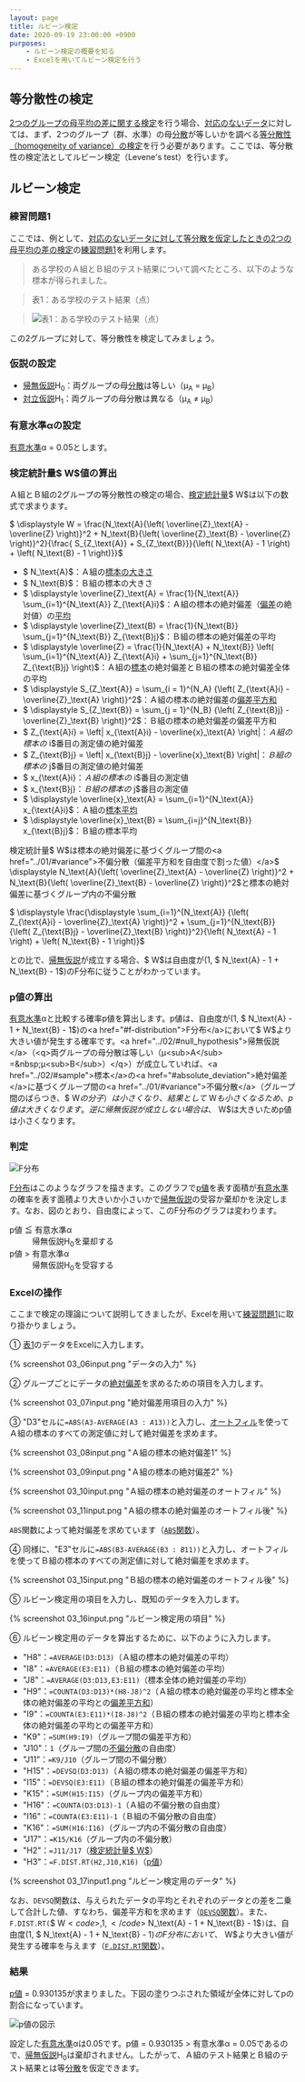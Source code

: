 ```yaml
---
layout: page
title: ルビーン検定
date: 2020-09-19 23:00:00 +0900
purposes:
    - ルビーン検定の概要を知る
    - Excelを用いてルビーン検定を行う
---
```



等分散性の検定
--------------

<a href="../03/">2つのグループの母平均の差に関する検定</a>を行う場合、<a href="../03/#chapter2">対応のないデータ</a>に対しては、まず、2つのグループ（群、水準）の母<a href="../01/#variance">分散</a>が等しいかを調べる<a href="../03/#homogeneity_of_variance_test">等分散性（homogeneity of variance）の検定</a>を行う必要があります。ここでは、等分散性の検定法として<span id="levene_s_test">ルビーン検定</span>（Levene's test）を行います。

ルビーン検定
-----------

### 練習問題1

ここでは、例として、<a href="../03/#chapter4">対応のないデータに対して等分散を仮定したときの2つの母平均の差の検定</a>の<a href="../03/#chapter5">練習問題1</a>を利用します。
> ある学校のＡ組とＢ組のテスト結果について調べたところ、以下のような標本が得られました。

> <span id="table1">表1：ある学校のテスト結果（点）</span>

> ![表1：ある学校のテスト結果（点）](./pic/03_01exQ.png)

この2グループに対して、等分散性を検定してみましょう。

### 仮説の設定

* <a href="../02/#null_hypothesis">帰無仮説</a>H<sub>0</sub>：両グループの母<a href="../01/#variance">分散</a>は等しい（μ<sub>A</sub> = μ<sub>B</sub>）
* <a href="../02/#alternative_hypothesis">対立仮説</a>H<sub>1</sub>：両グループの母分散は異なる（μ<sub>A</sub> ≠ μ<sub>B</sub>）


### 有意水準αの設定

<a href="../04/#chapter1">有意水準</a>α = 0.05とします。


### 検定統計量$ W$値の算出

Ａ組とＢ組の2グループの等分散性の検定の場合、<a href="../02/#test_statistic">検定統計量</a>$ W$は以下の数式で求まります。

$ \displaystyle W = \frac{N_\text{A}{\left( \overline{Z}\_\text{A} - \overline{Z} \right)}^2 + N_\text{B}{\left( \overline{Z}\_\text{B} - \overline{Z} \right)}^2}{\frac{ S_{Z_\text{A}} + S_{Z_\text{B}}}{\left( N_\text{A} - 1 \right) + \left( N_\text{B} - 1 \right)}}$

* $ N_\text{A}$：Ａ組の<a href="../01/#sample_size">標本の大きさ</a>
* $ N_\text{B}$：Ｂ組の標本の大きさ
* $ \displaystyle \overline{Z}\_\text{A} = \frac{1}{N_\text{A}} \sum_{i=1}^{N_\text{A}} Z_{\text{A}i}$：Ａ組の標本の<span id="absolute_deviation">絶対偏差</span>（<a href="../01/#deviation">偏差</a>の絶対値）の<a href="../01/#mean">平均</a>
* $ \displaystyle \overline{Z}\_\text{B} = \frac{1}{N_\text{B}} \sum_{j=1}^{N_\text{B}} Z_{\text{B}j}$：Ｂ組の標本の絶対偏差の平均
* $ \displaystyle \overline{Z} = \frac{1}{N_\text{A} + N_\text{B}} \left( \sum_{i=1}^{N_\text{A}} Z_{\text{A}i} + \sum_{j=1}^{N_\text{B}} Z_{\text{B}j} \right)$：Ａ組の<a href="../02/#sample">標本</a>の絶対偏差とＢ組の標本の絶対偏差全体の平均
* $ \displaystyle S_{Z_\text{A}} = \sum_{i = 1}^{N_A} {\left( Z_{\text{A}i} - \overline{Z}\_\text{A} \right)}^2$：Ａ組の標本の絶対偏差の<a href="../01/#sum_of_squared_deviations">偏差平方和</a>
* $ \displaystyle S_{Z_\text{B}} = \sum_{j = 1}^{N_B} {\left( Z_{\text{B}j} - \overline{Z}\_\text{B} \right)}^2$：Ｂ組の標本の絶対偏差の偏差平方和
* $ Z_{\text{A}i} = \left| x_{\text{A}i} - \overline{x}\_\text{A} \right|$：Ａ組の標本の$ i$番目の測定値の絶対偏差
* $ Z_{\text{B}j} = \left| x_{\text{B}j} - \overline{x}\_\text{B} \right|$：Ｂ組の標本の$ j$番目の測定値の絶対偏差
* $ x_{\text{A}i}$：Ａ組の標本の$ i$番目の測定値
* $ x_{\text{B}j}$：Ｂ組の標本の$ j$番目の測定値
* $ \displaystyle \overline{x}\_\text{A} = \sum_{i=1}^{N_\text{A}} x_{\text{A}i}$：Ａ組の<a href="../02/#sample_mean">標本平均</a>
* $ \displaystyle \overline{x}\_\text{B} = \sum_{i=j}^{N_\text{B}} x_{\text{B}j}$：Ｂ組の標本平均

検定統計量$ W$は標本の絶対偏差に基づくグループ間の<a href="../01/#variance">不偏分散（偏差平方和を自由度で割った値）</a>$ \displaystyle N_\text{A}{\left( \overline{Z}\_\text{A} - \overline{Z} \right)}^2 + N_\text{B}{\left( \overline{Z}\_\text{B} - \overline{Z} \right)}^2$と標本の絶対偏差に基づくグループ内の不偏分散

$ \displaystyle \frac{\displaystyle \sum_{i=1}^{N_\text{A}} {\left( Z_{\text{A}i} - \overline{Z}\_\text{A} \right)}^2 + \sum_{j=1}^{N_\text{B}} {\left( Z_{\text{B}j} - \overline{Z}\_\text{B} \right)}^2}{\left( N_\text{A} - 1 \right) + \left( N_\text{B} - 1 \right)}$

との比で、<a href="../02/#null_hypothesis">帰無仮説</a>が成立する場合、$ W$は自由度が(1, $ N_\text{A} - 1 + N_\text{B} - 1$)の<span id="f-distribution">F分布</span>に従うことがわかっています。


### p値の算出
<a href="../04/#chapter1">有意水準</a>αと比較する確率p値を算出します。<span id="p_of_W">p値</span>は、自由度が(1, $ N_\text{A} - 1 + N_\text{B} - 1$)の<a href="#f-distribution">F分布</a>において$ W$より大きい値が発生する確率です。<a href="../02/#null_hypothesis">帰無仮説</a>（<q>両グループの母分散は等しい（μ<sub>A</sub> =&nbsp;μ<sub>B</sub>）</q>）が成立していれば、<a href="../02/#sample">標本</a>の<a href="#absolute_deviation">絶対偏差</a>に基づくグループ間の<a href="../01/#variance">不偏分散</a>（グループ間のばらつき、$ W$の分子）は小さくなり、結果として$ W$も小さくなるため、p値は大きくなります。逆に帰無仮説が成立しない場合は、$ W$は大きいためp値は小さくなります。


### 判定
![F分布](./pic/f_pdf.png)

<a href="#f-distribution">F分布</a>はこのようなグラフを描きます。このグラフで<a href="#p_of_W">p値</a>を表す面積が<a href="../04/#chapter1">有意水準</a>の確率を表す面積より大きいか小さいかで<a href="../02/#null_hypothesis">帰無仮説</a>の受容か棄却かを決定します。なお、図のとおり、自由度によって、このF分布のグラフは変わります。

<dl>
 	<dt>p値 ≦ 有意水準α</dt>
 	<dd>帰無仮説H<sub>0</sub>を棄却する</dd>
 	<dt>p値 &gt; 有意水準α</dt>
 	<dd>帰無仮説H<sub>0</sub>を受容する</dd>
</dl>


### Excelの操作

ここまで検定の理論について説明してきましたが、Excelを用いて<a href="#chapter3">練習問題1</a>に取り掛かりましょう。

&#9312; <a href="#table1">表1</a>のデータをExcelに入力します。

{% screenshot 03_06input.png "データの入力" %}

&#9313; グループごとにデータの<a href="#absolute_deviation">絶対偏差</a>を求めるための項目を入力します。

{% screenshot 03_07input.png "絶対偏差用項目の入力" %}

&#9314; "D3"セルに<code>=ABS(A3-AVERAGE(A$3:A$13))</code>と入力し、<a href="../01/#autofill">オートフィル</a>を使ってＡ組の標本のすべての測定値に対して絶対偏差を求めます。

{% screenshot 03_08input.png "Ａ組の標本の絶対偏差1" %}

{% screenshot 03_09input.png "Ａ組の標本の絶対偏差2" %}

{% screenshot 03_10input.png "Ａ組の標本の絶対偏差のオートフィル" %}

{% screenshot 03_11input.png "Ａ組の標本の絶対偏差のオートフィル後" %}

<code>ABS</code>関数によって絶対偏差を求めています（<a href="https://support.office.com/ja-jp/article/ABS-関数-3420200f-5628-4e8c-99da-c99d7c87713c"><code>ABS</code>関数</a>）。

&#9315; 同様に、"E3"セルに<code>=ABS(B3-AVERAGE(B$3:B$11))</code>と入力し、オートフィルを使ってＢ組の標本のすべての測定値に対して絶対偏差を求めます。

{% screenshot 03_15input.png "Ｂ組の標本の絶対偏差のオートフィル後" %}

&#9316; ルビーン検定用の項目を入力し、既知のデータを入力します。

{% screenshot 03_16input.png "ルビーン検定用の項目" %}

&#9317; ルビーン検定用のデータを算出するために、以下のように入力します。

* "H8"：<code>=AVERAGE(D3:D13)</code>（Ａ組の標本の絶対偏差の平均）
* "I8"：<code>=AVERAGE(E3:E11)</code>（Ｂ組の標本の絶対偏差の平均）
* "J8"：<code>=AVERAGE(D3:D13,E3:E11)</code>（標本全体の絶対偏差の平均）
* "H9"：<code>=COUNTA(D3:D13)*(H8-J8)^2</code>（Ａ組の標本の絶対偏差の平均と標本全体の絶対偏差の平均との<a href="../01/#sum_of_squared_deviations">偏差平方和</a>）
* "I9"：<code>=COUNTA(E3:E11)*(I8-J8)^2</code>（Ｂ組の標本の絶対偏差の平均と標本全体の絶対偏差の平均との偏差平方和）
* "K9"：<code>=SUM(H9:I9)</code>（グループ間の偏差平方和）
* "J10"：<code>1</code>（グループ間の<a href="../01/#variance">不偏分散</a>の自由度）
* "J11"：<code>=K9/J10</code>（グループ間の不偏分散）
* "H15"：<code>=DEVSQ(D3:D13)</code>（Ａ組の標本の絶対偏差の偏差平方和）
* "I15"：<code>=DEVSQ(E3:E11)</code>（Ｂ組の標本の絶対偏差の偏差平方和）
* "K15"：<code>=SUM(H15:I15)</code>（グループ内の偏差平方和）
* "H16"：<code>=COUNTA(D3:D13)-1</code>（Ａ組の不偏分散の自由度）
* "I16"：<code>=COUNTA(E3:E11)-1</code>（Ｂ組の不偏分散の自由度）
* "K16"：<code>=SUM(H16:I16)</code>（グループ内の不偏分散の自由度）
* "J17"：<code>=K15/K16</code>（グループ内の不偏分散）
* "H2"：<code>=J11/J17</code>（<a href="#chapter6">検定統計量$ W$</a>）
* "H3"：<code>=F.DIST.RT(H2,J10,K16)</code>（<a href="#p_of_W">p値</a>）

{% screenshot 03_17input1.png "ルビーン検定用のデータ" %}

なお、<code>DEVSQ</code>関数は、与えられたデータの平均とそれぞれのデータとの差を二乗して合計した値、すなわち、偏差平方和を求めます（<a href="https://support.office.com/ja-jp/article/DEVSQ-関数-8b739616-8376-4df5-8bd0-cfe0a6caf444"><code>DEVSQ</code>関数</a>）。また、<code>F.DIST.RT(</code>$ W$<code>,1,</code>$ N_\text{A} - 1 + N_\text{B} - 1$<code>)</code>は、自由度(1, $ N_\text{A} - 1 + N_\text{B} - 1$)のF分布において、$ W$より大きい値が発生する確率を与えます（<a href="https://support.office.com/ja-jp/article/F-DIST-RT-関数-d74cbb00-6017-4ac9-b7d7-6049badc0520"><code>F.DIST.RT</code>関数</a>）。


### 結果

<a href="#p_of_W">p値</a> = 0.930135が求まりました。下図の塗りつぶされた領域が全体に対してpの割合になっています。

![p値の図示](./pic/03_practice1_w.png)

設定した<a href="../04/#chapter1">有意水準</a>αは0.05です。p値 = 0.930135 &gt; 有意水準α = 0.05であるので、<a href="../02/#null_hypothesis">帰無仮説</a>H<sub>0</sub>は棄却されません。したがって、Ａ組のテスト結果とＢ組のテスト結果とは等<a href="../01/#variance">分散</a>を仮定できます。

